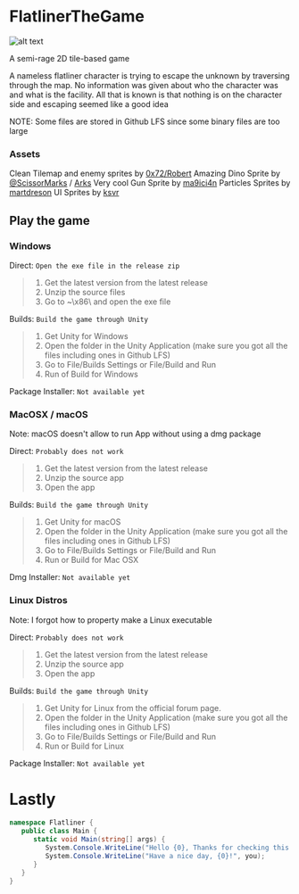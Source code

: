 # FlatlinerTheGame

 ![alt text](https://github.com/d-exclaimation/FlatlinerTheGame/tree/main/Flatliner.png "Logo")

 A semi-rage 2D tile-based game

 A nameless flatliner character is trying to escape the unknown by traversing through the map. No information was given about who the character was and what is the facility. All that is known is that nothing is on the character side and escaping seemed like a good idea
 
 NOTE: Some files are stored in Github LFS since some binary files are too large

 ### Assets
 
 Clean Tilemap and enemy sprites by [0x72/Robert](https://0x72.itch.io/16x16-robot-tileset "0x72's itch.io")
 Amazing Dino Sprite by [@ScissorMarks](https://twitter.com/ScissorMarks) / [Arks](https://arks.itch.io/dino-characters "Arks's itch.io")
 Very cool Gun Sprite by [ma9ici4n](https://ma9ici4n.itch.io/ma9ici4nweaponpack)
 Particles Sprites by [martdreson](https://martdreson.itch.io/particle-pack)
 UI Sprites by [ksvr](https://kvsr.itch.io/simpleuipanelbuttons)

 ## Play the game

 ### Windows

 Direct: `Open the exe file in the release zip`
 > 1. Get the latest version from the latest release
 > 2. Unzip the source files
 > 3. Go to ~\x86\ and open the exe file
 
 Builds: `Build the game through Unity`
 > 1. Get Unity for Windows
 > 2. Open the folder in the Unity Application (make sure you got all the files including ones in Github LFS)
 > 3. Go to File/Builds Settings or File/Build and Run
 > 4. Run of Build for Windows

 Package Installer: `Not available yet`

  ### MacOSX / macOS 

 Note: macOS doesn't allow to run App without using a dmg package

 Direct: `Probably does not work`
 > 1. Get the latest version from the latest release
 > 2. Unzip the source app
 > 3. Open the app

 Builds: `Build the game through Unity`
 > 1. Get Unity for macOS
 > 2. Open the folder in the Unity Application (make sure you got all the files including ones in Github LFS)
 > 3. Go to File/Builds Settings or File/Build and Run
 > 4. Run or Build for Mac OSX

 Dmg Installer: `Not available yet`
 
  ### Linux Distros 

 Note: I forgot how to property make a Linux executable

 Direct: `Probably does not work`
 > 1. Get the latest version from the latest release
 > 2. Unzip the source app
 > 3. Open the app

 Builds: `Build the game through Unity`
 > 1. Get Unity for Linux from the official forum page.
 > 2. Open the folder in the Unity Application (make sure you got all the files including ones in Github LFS)
 > 3. Go to File/Builds Settings or File/Build and Run
 > 4. Run or Build for Linux

 Package Installer: `Not available yet`
 
 # Lastly
 
 ```c#
 namespace Flatliner {
    public class Main {
       static void Main(string[] args) {
          System.Console.WriteLine("Hello {0}, Thanks for checking this repo", you);
          System.Console.WriteLine("Have a nice day, {0}!", you);
       }
    }
 }
 ```
 
